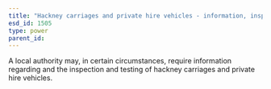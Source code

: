 ```yaml
---
title: "Hackney carriages and private hire vehicles - information, inspections and testing"
esd_id: 1505
type: power
parent_id:  
---
```


A local authority may, in certain circumstances, require information regarding and the inspection and testing of hackney carriages and private hire vehicles.

